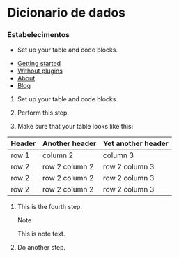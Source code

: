 # Dicionario de dados

### Estabelecimentos

 - Set up your table and code blocks.


<ul>
  <li {% if page.url contains '/getting-started' %}class="active"{% endif %}><a href="/getting-started/">Getting started</a></li>
  <li {% if page.url contains '/without-plugin' %}class="active"{% endif %}><a href="/without-plugins/">Without plugins</a></li>
  <li {% if page.url contains '/about' %}class="active"{% endif %}><a href="/about/">About</a></li>
  <li {% if page.url contains '/blog' %}class="active"{% endif %}><a href="/blog/">Blog</a></li>
</ul>

1. Set up your table and code blocks.
2. Perform this step.

3. Make sure that your table looks like this:


| Header | Another header | Yet another header |
|--- |--- |--- |
| row 1 | column 2 | column 3 |
| row 2 | row 2 column 2 | row 2 column 3 |
| row 2 | row 2 column 2 | row 2 column 3 |
| row 2 | row 2 column 2 | row 2 column 3 |

1. This is the fourth step.

   >[!NOTE]
   >
   >This is note text.

1. Do another step.